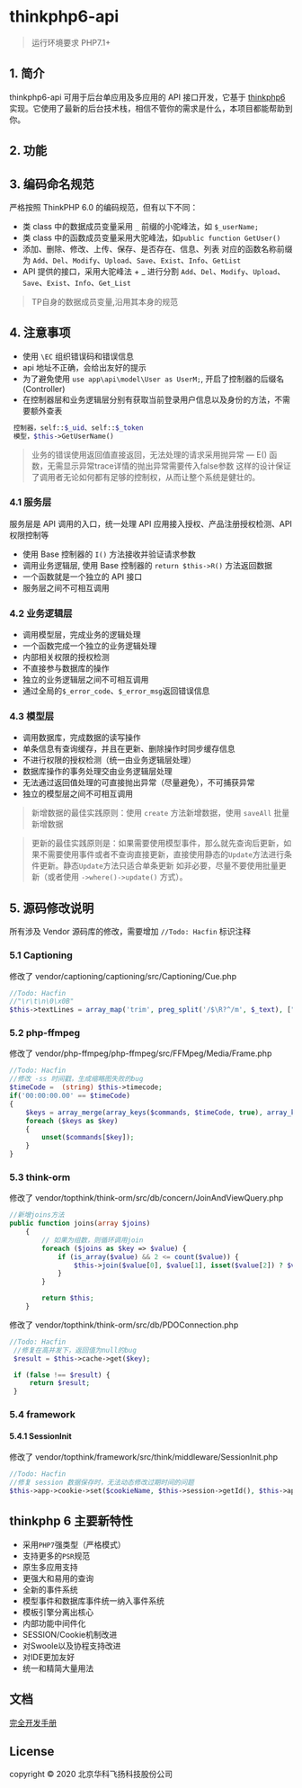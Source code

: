 # thinkphp6-api

> 运行环境要求 PHP7.1+

## 1. 简介

thinkphp6-api 可用于后台单应用及多应用的 API 接口开发，它基于 [thinkphp6](https://github.com/top-think/think)实现。它使用了最新的后台技术栈，相信不管你的需求是什么，本项目都能帮助到你。

## 2. 功能

## 3. 编码命名规范

严格按照 ThinkPHP 6.0 的编码规范，但有以下不同：
- 类 class 中的数据成员变量采用 `_` 前缀的小驼峰法，如 `$_userName;` 
- 类 class 中的函数成员变量采用大驼峰法，如`public function GetUser()`
- 添加、删除、修改、上传、保存、是否存在、信息、列表 对应的函数名称前缀为
 `Add`、`Del`、`Modify`、`Upload`、`Save`、`Exist`、`Info`、`GetList`
- API 提供的接口，采用大驼峰法 + _ 进行分割
 `Add`、`Del`、`Modify`、`Upload`、`Save`、`Exist`、`Info`、`Get_List`

> TP自身的数据成员变量,沿用其本身的规范

## 4. 注意事项
 
 - 使用 `\EC` 组织错误码和错误信息
 - api 地址不正确，会给出友好的提示
 - 为了避免使用 `use app\api\model\User as UserM;`, 开启了控制器的后缀名(Controller)
 - 在控制器层和业务逻辑层分别有获取当前登录用户信息以及身份的方法，不需要额外查表
 
 ```php
  控制器，self::$_uid、self::$_token
  模型，$this->GetUserName()
 ```
 
 > 业务的错误使用返回值直接返回，无法处理的请求采用抛异常 — E() 函数，无需显示异常trace详情的抛出异常需要传入false参数
 这样的设计保证了调用者无论如何都有足够的控制权，从而让整个系统是健壮的。

### 4.1 服务层

服务层是 API 调用的入口，统一处理 API 应用接入授权、产品注册授权检测、API 权限控制等

- 使用 Base 控制器的 `I()` 方法接收并验证请求参数
- 调用业务逻辑层, 使用 Base 控制器的 `return $this->R()` 方法返回数据
- 一个函数就是一个独立的 API 接口
- 服务层之间不可相互调用

### 4.2 业务逻辑层

- 调用模型层，完成业务的逻辑处理
- 一个函数完成一个独立的业务逻辑处理
- 内部相关权限的授权检测
- 不直接参与数据库的操作
- 独立的业务逻辑层之间不可相互调用
- 通过全局的`$_error_code`、`$_error_msg`返回错误信息

### 4.3 模型层

- 调用数据库，完成数据的读写操作
- 单条信息有查询缓存，并且在更新、删除操作时同步缓存信息
- 不进行权限的授权检测（统一由业务逻辑层处理）
- 数据库操作的事务处理交由业务逻辑层处理
- 无法通过返回值处理的可直接抛出异常（尽量避免），不可捕获异常
- 独立的模型层之间不可相互调用

> 新增数据的最佳实践原则：使用 `create` 方法新增数据，使用 `saveAll` 批量新增数据

> 更新的最佳实践原则是：如果需要使用模型事件，那么就先查询后更新，如果不需要使用事件或者不查询直接更新，直接使用静态的`Update`方法进行条件更新。静态`Update`方法只适合单条更新
> 如非必要，尽量不要使用批量更新（或者使用 `->where()->update()` 方式）。

## 5. 源码修改说明
所有涉及 Vendor 源码库的修改，需要增加 `//Todo: Hacfin` 标识注释

### 5.1 Captioning
修改了 vendor/captioning/captioning/src/Captioning/Cue.php
```php
//Todo: Hacfin
//"\r\t\n\0\x0B"
$this->textLines = array_map('trim', preg_split('/$\R?^/m', $_text), ["\r\t\n\0\x0B"]);
```

### 5.2 php-ffmpeg 
修改了 vendor/php-ffmpeg/php-ffmpeg/src/FFMpeg/Media/Frame.php
```php
//Todo: Hacfin
//修改 -ss 时间戳，生成缩略图失败的bug
$timeCode =  (string) $this->timecode;
if('00:00:00.00' == $timeCode)
{
    $keys = array_merge(array_keys($commands, $timeCode, true), array_keys($commands, '-ss', true));
    foreach ($keys as $key)
    {
        unset($commands[$key]);
    }
}
```

### 5.3 think-orm
修改了 vendor/topthink/think-orm/src/db/concern/JoinAndViewQuery.php
```php
//新增joins方法
public function joins(array $joins)
    {
        // 如果为组数，则循环调用join
        foreach ($joins as $key => $value) {
            if (is_array($value) && 2 <= count($value)) {
                $this->join($value[0], $value[1], isset($value[2]) ? $value[2] : 'INNER');
            }
        }

        return $this;
    }
```

修改了 vendor/topthink/think-orm/src/db/PDOConnection.php
```php
//Todo: Hacfin
 //修复在高并发下，返回值为null的bug
 $result = $this->cache->get($key);

 if (false !== $result) {
     return $result;
 }
```

### 5.4 framework
#### 5.4.1 SessionInit
修改了 vendor/topthink/framework/src/think/middleware/SessionInit.php
```php
//Todo: Hacfin
//修复 session 数据保存时，无法动态修改过期时间的问题
$this->app->cookie->set($cookieName, $this->session->getId(), $this->app->config->get('cookie.expire'));
```

## thinkphp 6 主要新特性

* 采用`PHP7`强类型（严格模式）
* 支持更多的`PSR`规范
* 原生多应用支持
* 更强大和易用的查询
* 全新的事件系统
* 模型事件和数据库事件统一纳入事件系统
* 模板引擎分离出核心
* 内部功能中间件化
* SESSION/Cookie机制改进
* 对Swoole以及协程支持改进
* 对IDE更加友好
* 统一和精简大量用法

## 文档

[完全开发手册](https://www.kancloud.cn/manual/thinkphp6_0/content)

## License

copyright © 2020 北京华科飞扬科技股份公司